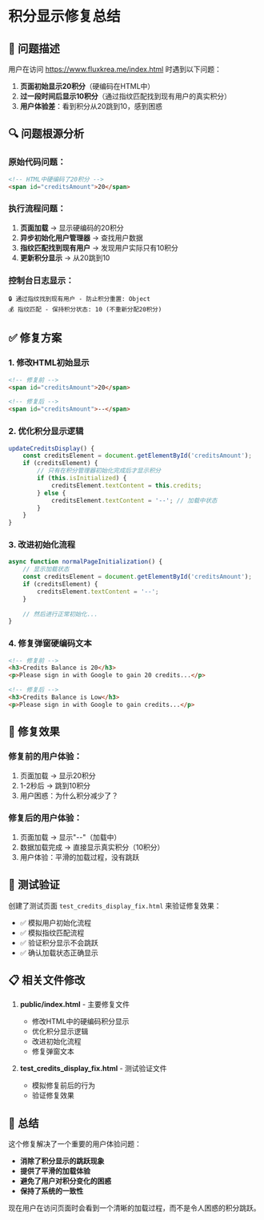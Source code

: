 # 积分显示修复总结

## 🚨 问题描述

用户在访问 https://www.fluxkrea.me/index.html 时遇到以下问题：

1. **页面初始显示20积分**（硬编码在HTML中）
2. **过一段时间后显示10积分**（通过指纹匹配找到现有用户的真实积分）
3. **用户体验差**：看到积分从20跳到10，感到困惑

## 🔍 问题根源分析

### 原始代码问题：
```html
<!-- HTML中硬编码了20积分 -->
<span id="creditsAmount">20</span>
```

### 执行流程问题：
1. **页面加载** → 显示硬编码的20积分
2. **异步初始化用户管理器** → 查找用户数据
3. **指纹匹配找到现有用户** → 发现用户实际只有10积分
4. **更新积分显示** → 从20跳到10

### 控制台日志显示：
```
🔒 通过指纹找到现有用户 - 防止积分重置: Object
💰 指纹匹配 - 保持积分状态: 10 (不重新分配20积分)
```

## ✅ 修复方案

### 1. 修改HTML初始显示
```html
<!-- 修复前 -->
<span id="creditsAmount">20</span>

<!-- 修复后 -->
<span id="creditsAmount">--</span>
```

### 2. 优化积分显示逻辑
```javascript
updateCreditsDisplay() {
    const creditsElement = document.getElementById('creditsAmount');
    if (creditsElement) {
        // 只有在积分管理器初始化完成后才显示积分
        if (this.isInitialized) {
            creditsElement.textContent = this.credits;
        } else {
            creditsElement.textContent = '--'; // 加载中状态
        }
    }
}
```

### 3. 改进初始化流程
```javascript
async function normalPageInitialization() {
    // 显示加载状态
    const creditsElement = document.getElementById('creditsAmount');
    if (creditsElement) {
        creditsElement.textContent = '--';
    }
    
    // 然后进行正常初始化...
}
```

### 4. 修复弹窗硬编码文本
```html
<!-- 修复前 -->
<h3>Credits Balance is 20</h3>
<p>Please sign in with Google to gain 20 credits...</p>

<!-- 修复后 -->
<h3>Credits Balance is Low</h3>
<p>Please sign in with Google to gain credits...</p>
```

## 🎯 修复效果

### 修复前的用户体验：
1. 页面加载 → 显示20积分
2. 1-2秒后 → 跳到10积分
3. 用户困惑：为什么积分减少了？

### 修复后的用户体验：
1. 页面加载 → 显示"--"（加载中）
2. 数据加载完成 → 直接显示真实积分（10积分）
3. 用户体验：平滑的加载过程，没有跳跃

## 🧪 测试验证

创建了测试页面 `test_credits_display_fix.html` 来验证修复效果：

- ✅ 模拟用户初始化流程
- ✅ 模拟指纹匹配流程  
- ✅ 验证积分显示不会跳跃
- ✅ 确认加载状态正确显示

## 📋 相关文件修改

1. **public/index.html** - 主要修复文件
   - 修改HTML中的硬编码积分显示
   - 优化积分显示逻辑
   - 改进初始化流程
   - 修复弹窗文本

2. **test_credits_display_fix.html** - 测试验证文件
   - 模拟修复前后的行为
   - 验证修复效果

## 🎉 总结

这个修复解决了一个重要的用户体验问题：

- **消除了积分显示的跳跃现象**
- **提供了平滑的加载体验**
- **避免了用户对积分变化的困惑**
- **保持了系统的一致性**

现在用户在访问页面时会看到一个清晰的加载过程，而不是令人困惑的积分跳跃。